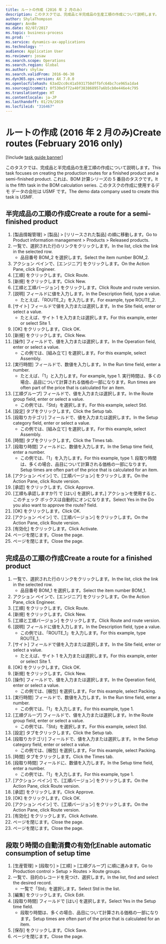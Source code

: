```yaml
---
title: ルートの作成 (2016 年 2 月のみ)
description: このタスクでは、完成品と半完成品の生産工順の作成について説明します。
author: ShylaThompson
manager: AnnBe
ms.date: 02/07/2017
ms.topic: business-process
ms.prod: ''
ms.service: dynamics-ax-applications
ms.technology: ''
audience: Application User
ms.reviewer: josaw
ms.search.scope: Operations
ms.search.region: Global
ms.author: shylaw
ms.search.validFrom: 2016-06-30
ms.dyn365.ops.version: AX 7.0.0
ms.openlocfilehash: 63ad2cc0c41a5931750dffbfc64bc7ce965a1da4
ms.sourcegitcommit: 0f530e5f72a40f383868957a6b5cb0e446e4c795
ms.translationtype: HT
ms.contentlocale: ja-JP
ms.lasthandoff: 01/29/2019
ms.locfileid: "316467"
---
```

# <a name="create-routes-february-2016-only"></a><span data-ttu-id="5c2b5-103">ルートの作成 (2016 年 2 月のみ)</span><span class="sxs-lookup"><span data-stu-id="5c2b5-103">Create routes (February 2016 only)</span></span>

[!include [task guide banner](../../includes/task-guide-banner.md)]

<span data-ttu-id="5c2b5-104">このタスクでは、完成品と半完成品の生産工順の作成について説明します。</span><span class="sxs-lookup"><span data-stu-id="5c2b5-104">This task focuses on creating the production routes for a finished product and a semi-finished product.</span></span> <span data-ttu-id="5c2b5-105">これは、BOM 計算シリーズの 5 番目のタスクです。</span><span class="sxs-lookup"><span data-stu-id="5c2b5-105">It is the fifth task in the BOM calculation series.</span></span> <span data-ttu-id="5c2b5-106">このタスクの作成に使用するデモ データの会社は USMF です。</span><span class="sxs-lookup"><span data-stu-id="5c2b5-106">The demo data company used to create this task is USMF.</span></span>


## <a name="create-a-route-for-a-semi-finished-product"></a><span data-ttu-id="5c2b5-107">半完成品の工順の作成</span><span class="sxs-lookup"><span data-stu-id="5c2b5-107">Create a route for a semi-finished product</span></span>
1. <span data-ttu-id="5c2b5-108">[製品情報管理] > [製品] > [リリースされた製品] の順に移動します。</span><span class="sxs-lookup"><span data-stu-id="5c2b5-108">Go to Product information management > Products > Released products.</span></span>
2. <span data-ttu-id="5c2b5-109">一覧で、選択された行のリンクをクリックします。</span><span class="sxs-lookup"><span data-stu-id="5c2b5-109">In the list, click the link in the selected row.</span></span>
    * <span data-ttu-id="5c2b5-110">品目番号 BOM_2 を選択します。</span><span class="sxs-lookup"><span data-stu-id="5c2b5-110">Select the item number BOM_2.</span></span>  
3. <span data-ttu-id="5c2b5-111">アクション ペインで、[エンジニア] をクリックします。</span><span class="sxs-lookup"><span data-stu-id="5c2b5-111">On the Action Pane, click Engineer.</span></span>
4. <span data-ttu-id="5c2b5-112">[工順] をクリックします。</span><span class="sxs-lookup"><span data-stu-id="5c2b5-112">Click Route.</span></span>
5. <span data-ttu-id="5c2b5-113">[新規] をクリックします。</span><span class="sxs-lookup"><span data-stu-id="5c2b5-113">Click New.</span></span>
6. <span data-ttu-id="5c2b5-114">[工順と工順バージョン] をクリックします。</span><span class="sxs-lookup"><span data-stu-id="5c2b5-114">Click Route and route version.</span></span>
7. <span data-ttu-id="5c2b5-115">[説明] フィールドに値を入力します。</span><span class="sxs-lookup"><span data-stu-id="5c2b5-115">In the Description field, type a value.</span></span>
    * <span data-ttu-id="5c2b5-116">たとえば、「ROUTE_2」を入力します。</span><span class="sxs-lookup"><span data-stu-id="5c2b5-116">For example, type ROUTE_2.</span></span>  
8. <span data-ttu-id="5c2b5-117">[サイト] フィールドで値を入力または選択します。</span><span class="sxs-lookup"><span data-stu-id="5c2b5-117">In the Site field, enter or select a value.</span></span>
    * <span data-ttu-id="5c2b5-118">たとえば、サイト 1 を入力または選択します。</span><span class="sxs-lookup"><span data-stu-id="5c2b5-118">For this example, enter or select Site 1.</span></span>  
9. <span data-ttu-id="5c2b5-119">[OK] をクリックします。</span><span class="sxs-lookup"><span data-stu-id="5c2b5-119">Click OK.</span></span>
10. <span data-ttu-id="5c2b5-120">[新規] をクリックします。</span><span class="sxs-lookup"><span data-stu-id="5c2b5-120">Click New.</span></span>
11. <span data-ttu-id="5c2b5-121">[操作] フィールドで、値を入力または選択します。</span><span class="sxs-lookup"><span data-stu-id="5c2b5-121">In the Operation field, enter or select a value.</span></span>
    * <span data-ttu-id="5c2b5-122">この例では、[組み立て] を選択します。</span><span class="sxs-lookup"><span data-stu-id="5c2b5-122">For this example, select Assembly.</span></span>  
12. <span data-ttu-id="5c2b5-123">[実行時間] フィールドで、数値を入力します。</span><span class="sxs-lookup"><span data-stu-id="5c2b5-123">In the Run time field, enter a number.</span></span>
    * <span data-ttu-id="5c2b5-124">たとえば、「1」と入力します。</span><span class="sxs-lookup"><span data-stu-id="5c2b5-124">For example, type 1.</span></span> <span data-ttu-id="5c2b5-125">実行時間は、多くの場合、品目について計算される価格の一部になります。</span><span class="sxs-lookup"><span data-stu-id="5c2b5-125">Run times are often part of the price that is calculated for an item.</span></span>  
13. <span data-ttu-id="5c2b5-126">[工順グループ] フィールドで、値を入力または選択します。</span><span class="sxs-lookup"><span data-stu-id="5c2b5-126">In the Route group field, enter or select a value.</span></span>
    * <span data-ttu-id="5c2b5-127">この例では、「Std」を選択します。</span><span class="sxs-lookup"><span data-stu-id="5c2b5-127">For this example, select Std.</span></span>  
14. <span data-ttu-id="5c2b5-128">[設定] タブをクリックします。</span><span class="sxs-lookup"><span data-stu-id="5c2b5-128">Click the Setup tab.</span></span>
15. <span data-ttu-id="5c2b5-129">[段取りカテゴリ] フィールドで、値を入力または選択します。</span><span class="sxs-lookup"><span data-stu-id="5c2b5-129">In the Setup category field, enter or select a value.</span></span>
    * <span data-ttu-id="5c2b5-130">この例では、[組み立て] を選択します。</span><span class="sxs-lookup"><span data-stu-id="5c2b5-130">For this example, select Assembly.</span></span>  
16. <span data-ttu-id="5c2b5-131">[時間] タブをクリックします。</span><span class="sxs-lookup"><span data-stu-id="5c2b5-131">Click the Times tab.</span></span>
17. <span data-ttu-id="5c2b5-132">[段取り時間] フィールドに、数値を入力します。</span><span class="sxs-lookup"><span data-stu-id="5c2b5-132">In the Setup time field, enter a number.</span></span>
    * <span data-ttu-id="5c2b5-133">この例では、「1」を入力します。</span><span class="sxs-lookup"><span data-stu-id="5c2b5-133">For this example, type 1.</span></span> <span data-ttu-id="5c2b5-134">段取り時間は、多くの場合、品目について計算される価格の一部になります。</span><span class="sxs-lookup"><span data-stu-id="5c2b5-134">Setup times are often part of the price that is calculated for an item.</span></span>  
18. <span data-ttu-id="5c2b5-135">[アクション ペイン] で、[工順バージョン] をクリックします。</span><span class="sxs-lookup"><span data-stu-id="5c2b5-135">On the Action Pane, click Route version.</span></span>
19. <span data-ttu-id="5c2b5-136">[承認] をクリックします。</span><span class="sxs-lookup"><span data-stu-id="5c2b5-136">Click Approve.</span></span>
20. <span data-ttu-id="5c2b5-137">[工順も承認しますか?] で [はい] を選択します。] アクションを使用すると、このチェック ボックスは自動的にオンになります。</span><span class="sxs-lookup"><span data-stu-id="5c2b5-137">Select Yes in the Do you also want to approve the route? field.</span></span>
21. <span data-ttu-id="5c2b5-138">[OK] をクリックします。</span><span class="sxs-lookup"><span data-stu-id="5c2b5-138">Click OK.</span></span>
22. <span data-ttu-id="5c2b5-139">[アクション ペイン] で、[工順バージョン] をクリックします。</span><span class="sxs-lookup"><span data-stu-id="5c2b5-139">On the Action Pane, click Route version.</span></span>
23. <span data-ttu-id="5c2b5-140">[有効化] をクリックします。</span><span class="sxs-lookup"><span data-stu-id="5c2b5-140">Click Activate.</span></span>
24. <span data-ttu-id="5c2b5-141">ページを閉じます。</span><span class="sxs-lookup"><span data-stu-id="5c2b5-141">Close the page.</span></span>
25. <span data-ttu-id="5c2b5-142">ページを閉じます。</span><span class="sxs-lookup"><span data-stu-id="5c2b5-142">Close the page.</span></span>

## <a name="create-a-route-for-a-finished-product"></a><span data-ttu-id="5c2b5-143">完成品の工順の作成</span><span class="sxs-lookup"><span data-stu-id="5c2b5-143">Create a route for a finished product</span></span>
1. <span data-ttu-id="5c2b5-144">一覧で、選択された行のリンクをクリックします。</span><span class="sxs-lookup"><span data-stu-id="5c2b5-144">In the list, click the link in the selected row.</span></span>
    * <span data-ttu-id="5c2b5-145">品目番号 BOM_1 を選択します。</span><span class="sxs-lookup"><span data-stu-id="5c2b5-145">Select the item number BOM_1.</span></span>  
2. <span data-ttu-id="5c2b5-146">アクション ペインで、[エンジニア] をクリックします。</span><span class="sxs-lookup"><span data-stu-id="5c2b5-146">On the Action Pane, click Engineer.</span></span>
3. <span data-ttu-id="5c2b5-147">[工順] をクリックします。</span><span class="sxs-lookup"><span data-stu-id="5c2b5-147">Click Route.</span></span>
4. <span data-ttu-id="5c2b5-148">[新規] をクリックします。</span><span class="sxs-lookup"><span data-stu-id="5c2b5-148">Click New.</span></span>
5. <span data-ttu-id="5c2b5-149">[工順と工順バージョン] をクリックします。</span><span class="sxs-lookup"><span data-stu-id="5c2b5-149">Click Route and route version.</span></span>
6. <span data-ttu-id="5c2b5-150">[説明] フィールドに値を入力します。</span><span class="sxs-lookup"><span data-stu-id="5c2b5-150">In the Description field, type a value.</span></span>
    * <span data-ttu-id="5c2b5-151">この例では、「ROUTE_1」を入力します。</span><span class="sxs-lookup"><span data-stu-id="5c2b5-151">For this example, type ROUTE_1.</span></span>  
7. <span data-ttu-id="5c2b5-152">[サイト] フィールドで値を入力または選択します。</span><span class="sxs-lookup"><span data-stu-id="5c2b5-152">In the Site field, enter or select a value.</span></span>
    * <span data-ttu-id="5c2b5-153">たとえば、サイト 1 を入力または選択します。</span><span class="sxs-lookup"><span data-stu-id="5c2b5-153">For this example, enter or select Site 1.</span></span>  
8. <span data-ttu-id="5c2b5-154">[OK] をクリックします。</span><span class="sxs-lookup"><span data-stu-id="5c2b5-154">Click OK.</span></span>
9. <span data-ttu-id="5c2b5-155">[新規] をクリックします。</span><span class="sxs-lookup"><span data-stu-id="5c2b5-155">Click New.</span></span>
10. <span data-ttu-id="5c2b5-156">[操作] フィールドで、値を入力または選択します。</span><span class="sxs-lookup"><span data-stu-id="5c2b5-156">In the Operation field, enter or select a value.</span></span>
    * <span data-ttu-id="5c2b5-157">この例では、[梱包] を選択します。</span><span class="sxs-lookup"><span data-stu-id="5c2b5-157">For this example, select Packing.</span></span>  
11. <span data-ttu-id="5c2b5-158">[実行時間] フィールドで、数値を入力します。</span><span class="sxs-lookup"><span data-stu-id="5c2b5-158">In the Run time field, enter a number.</span></span>
    * <span data-ttu-id="5c2b5-159">この例では、「1」を入力します。</span><span class="sxs-lookup"><span data-stu-id="5c2b5-159">For this example, type 1.</span></span>  
12. <span data-ttu-id="5c2b5-160">[工順グループ] フィールドで、値を入力または選択します。</span><span class="sxs-lookup"><span data-stu-id="5c2b5-160">In the Route group field, enter or select a value.</span></span>
    * <span data-ttu-id="5c2b5-161">この例では、「Std」を選択します。</span><span class="sxs-lookup"><span data-stu-id="5c2b5-161">For this example, select Std.</span></span>  
13. <span data-ttu-id="5c2b5-162">[設定] タブをクリックします。</span><span class="sxs-lookup"><span data-stu-id="5c2b5-162">Click the Setup tab.</span></span>
14. <span data-ttu-id="5c2b5-163">[段取りカテゴリ] フィールドで、値を入力または選択します。</span><span class="sxs-lookup"><span data-stu-id="5c2b5-163">In the Setup category field, enter or select a value.</span></span>
    * <span data-ttu-id="5c2b5-164">この例では、[梱包] を選択します。</span><span class="sxs-lookup"><span data-stu-id="5c2b5-164">For this example, select Packing.</span></span>  
15. <span data-ttu-id="5c2b5-165">[時間] タブをクリックします。</span><span class="sxs-lookup"><span data-stu-id="5c2b5-165">Click the Times tab.</span></span>
16. <span data-ttu-id="5c2b5-166">[段取り時間] フィールドに、数値を入力します。</span><span class="sxs-lookup"><span data-stu-id="5c2b5-166">In the Setup time field, enter a number.</span></span>
    * <span data-ttu-id="5c2b5-167">この例では、「1」を入力します。</span><span class="sxs-lookup"><span data-stu-id="5c2b5-167">For this example, type 1.</span></span>  
17. <span data-ttu-id="5c2b5-168">[アクション ペイン] で、[工順バージョン] をクリックします。</span><span class="sxs-lookup"><span data-stu-id="5c2b5-168">On the Action Pane, click Route version.</span></span>
18. <span data-ttu-id="5c2b5-169">[承認] をクリックします。</span><span class="sxs-lookup"><span data-stu-id="5c2b5-169">Click Approve.</span></span>
19. <span data-ttu-id="5c2b5-170">[OK] をクリックします。</span><span class="sxs-lookup"><span data-stu-id="5c2b5-170">Click OK.</span></span>
20. <span data-ttu-id="5c2b5-171">[アクション ペイン] で、[工順バージョン] をクリックします。</span><span class="sxs-lookup"><span data-stu-id="5c2b5-171">On the Action Pane, click Route version.</span></span>
21. <span data-ttu-id="5c2b5-172">[有効化] をクリックします。</span><span class="sxs-lookup"><span data-stu-id="5c2b5-172">Click Activate.</span></span>
22. <span data-ttu-id="5c2b5-173">ページを閉じます。</span><span class="sxs-lookup"><span data-stu-id="5c2b5-173">Close the page.</span></span>
23. <span data-ttu-id="5c2b5-174">ページを閉じます。</span><span class="sxs-lookup"><span data-stu-id="5c2b5-174">Close the page.</span></span>

## <a name="enable-automatic-consumption-of-setup-time"></a><span data-ttu-id="5c2b5-175">段取り時間の自動消費の有効化</span><span class="sxs-lookup"><span data-stu-id="5c2b5-175">Enable automatic consumption of setup time</span></span>
1. <span data-ttu-id="5c2b5-176">[生産管理] > [段取り] > [工順] > [工順グループ] に順に進みます。</span><span class="sxs-lookup"><span data-stu-id="5c2b5-176">Go to Production control > Setup > Routes > Route groups.</span></span>
2. <span data-ttu-id="5c2b5-177">一覧で、目的のレコードを見つけ、選択します。</span><span class="sxs-lookup"><span data-stu-id="5c2b5-177">In the list, find and select the desired record.</span></span>
    * <span data-ttu-id="5c2b5-178">一覧で「Std」を選択します。</span><span class="sxs-lookup"><span data-stu-id="5c2b5-178">Select Std in the list.</span></span>  
3. <span data-ttu-id="5c2b5-179">[編集] をクリックします。</span><span class="sxs-lookup"><span data-stu-id="5c2b5-179">Click Edit.</span></span>
4. <span data-ttu-id="5c2b5-180">[段取り時間] フィールドで [はい] を選択します。</span><span class="sxs-lookup"><span data-stu-id="5c2b5-180">Select Yes in the Setup time field.</span></span>
    * <span data-ttu-id="5c2b5-181">段取り時間は、多くの場合、品目について計算される価格の一部になります。</span><span class="sxs-lookup"><span data-stu-id="5c2b5-181">Setup times are often part of the price that is calculated for an item.</span></span>  
5. <span data-ttu-id="5c2b5-182">[保存] をクリックします。</span><span class="sxs-lookup"><span data-stu-id="5c2b5-182">Click Save.</span></span>
6. <span data-ttu-id="5c2b5-183">ページを閉じます。</span><span class="sxs-lookup"><span data-stu-id="5c2b5-183">Close the page.</span></span>

